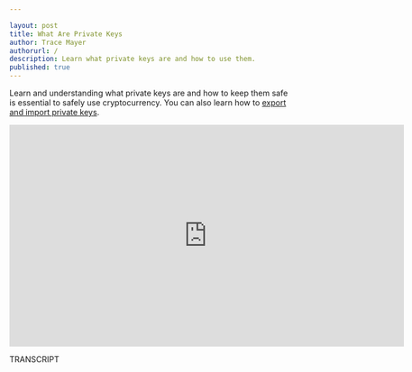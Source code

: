 ```yaml
---

layout: post
title: What Are Private Keys
author: Trace Mayer
authorurl: /
description: Learn what private keys are and how to use them.
published: true
---
```


<p>Learn and understanding what private keys are and how to keep them safe is essential to safely use cryptocurrency. You can also learn how to <a href="/how-export-import-private-keys">export and import private keys</a>.
<center><iframe width="700" height="394" src="https://www.youtube.com/embed/67uW07QDHxE" frameborder="0" allowfullscreen></iframe></center>
<p>TRANSCRIPT